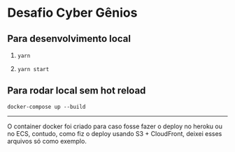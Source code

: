 # Desafio Cyber Gênios

## Para desenvolvimento local

1. `yarn`

2. `yarn start`

## Para rodar local sem hot reload

`docker-compose up --build`

<hr/>

O container docker foi criado para caso fosse fazer o deploy no heroku ou no ECS, contudo, como fiz o deploy usando S3 + CloudFront, deixei esses arquivos só como exemplo.